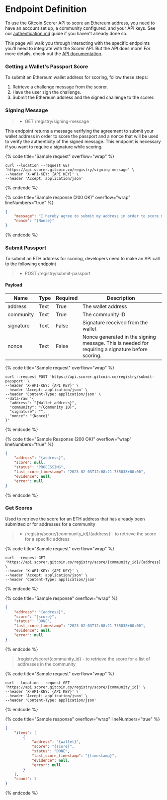 # Endpoint Definition

To use the Gitcoin Scorer API to score an Ethereum address, you need to have an account set up, a community configured, and your API keys. See our [authentication.md](authentication.md "mention") guide if you haven't already done so.

This page will walk you through interacting with the specific endpoints you'll need to integrate with the Scorer API. But the API does more! For more details, check out the [API documentation](https://api.scorer.gitcoin.co/docs).

### Getting a Wallet's Passport Score

To submit an Ethereum wallet address for scoring, follow these steps:

1. Retrieve a challenge message from the scorer.
2. Have the user sign the challenge.
3. Submit the Ethereum address and the signed challenge to the scorer.

### Signing Message

> * GET /registry/signing-message

This endpoint returns a message verifying the agreement to submit your wallet address in order to score the passport and a nonce that will be used to verify the authenticity of the signed message. This endpoint is necessary if you want to require a signature while scoring.

{% code title="Sample request" overflow="wrap" %}
```
curl --location --request GET 'https://api.scorer.gitcoin.co/registry/signing-message' \
--header 'X-API-KEY: {API KEY}' \
--header 'Accept: application/json'
```
{% endcode %}

{% code title="Sample response (200 OK)" overflow="wrap" lineNumbers="true" %}
```json
{
    "message": "I hereby agree to submit my address in order to score my associated Gitcoin Passport from Ceramic.\n\nNonce: {Nonce}\n",
    "nonce": "{Nonce}"
}
```
{% endcode %}



### Submit Passport

To submit an ETH address for scoring, developers need to make an API call to the following endpoint

> * POST /registry/submit-passport

#### Payload

| Name      | Type | Required | Description                                                                                      |
| --------- | ---- | -------- | ------------------------------------------------------------------------------------------------ |
| address   | Text | True     | The wallet address                                                                               |
| community | Text | True     | The community ID                                                                                 |
| signature | Text | False    | Signature received from the wallet                                                               |
| nonce     | Text | False    | Nonce generated in the signing message. This is needed for requiring a signature before scoring. |

{% code title="Sample request" overflow="wrap" %}
```
curl --request POST 'https://api.scorer.gitcoin.co/registry/submit-passport' \
--header 'X-API-KEY: {API KEY}' \
--header 'Accept: application/json' \
--header 'Content-Type: application/json' \
--data-raw '{
  "address": "{Wallet address}",
  "community": "{Community ID}",
  "signature": "",
  "nonce": "{Nonce}"
}'
```
{% endcode %}

{% code title="Sample Response (200 OK)" overflow="wrap" lineNumbers="true" %}
```json
{
    "address": "{address}",
    "score": null,
    "status": "PROCESSING",
    "last_score_timestamp": "2023-02-03T12:08:21.735838+00:00",
    "evidence": null,
    "error": null
}
```
{% endcode %}



### Get Scores

Used to retrieve the score for an ETH address that has already been submitted or for addresses for a community

> * /registry/score/{community\_id}/{address}  -  to retrieve the score for a specific address

{% code title="Sample request" overflow="wrap" %}
```
curl --request GET 'https://api.scorer.gitcoin.co/registry/score/{community_id}/{address}' \
--header 'X-API-KEY: {API KEY}' \
--header 'Accept: application/json' \
--header 'Content-Type: application/json'
```
{% endcode %}

{% code title="Sample response" overflow="wrap" %}
```json
{
    "address": "{address}",
    "score": "{score}",
    "status": "DONE",
    "last_score_timestamp": "2023-02-03T12:08:21.735838+00:00",
    "evidence": null,
    "error": null
}
```
{% endcode %}



> /registry/score/{community\_id}  -  to retrieve the score for a list of addresses in the community

{% code title="Sample request" overflow="wrap" %}
```
curl --location --request GET 'https://api.scorer.gitcoin.co/registry/score/{community_id}' \
--header 'X-API-KEY: {API KEY}' \
--header 'Accept: application/json' \
--header 'Content-Type: application/json'
```
{% endcode %}

{% code title="Sample response" overflow="wrap" lineNumbers="true" %}
```json
{
    "items": [
        {
            "address": "{wallet}",
            "score": "{score}",
            "status": "DONE",
            "last_score_timestamp": "{timestamp}",
            "evidence": null,
            "error": null
        }
    ],
    "count": 1
}
```
{% endcode %}
